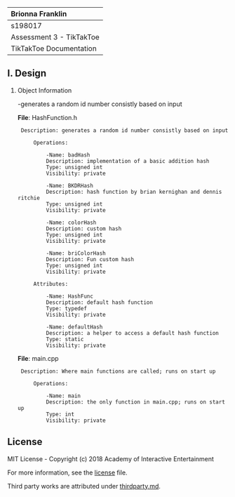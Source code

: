 | Brionna Franklin|
| :---              |
| s198017          |
| Assessment 3 - TikTakToe|
| TikTakToe Documentation |

## I. Design

1. Object Information

   -generates a random id number consistly based on input

    **File**: HashFunction.h

        Description: generates a random id number consistly based on input

            Operations:
                
                -Name: badHash
                Description: implementation of a basic addition hash
                Type: unsigned int
                Visibility: private
                
                -Name: BKDRHash
                Description: hash function by brian kernighan and dennis ritchie
                Type: unsigned int
                Visibility: private
                
                -Name: colorHash
                Description: custom hash
                Type: unsigned int
                Visibility: private
                
                -Name: briColorHash
                Description: Fun custom hash
                Type: unsigned int
                Visibility: private
                
            Attributes:
                
                -Name: HashFunc
                Description: default hash function
                Type: typedef
                Visibility: private
                
                -Name: defaultHash
                Description: a helper to access a default hash function
                Type: static
                Visibility: private
                
    **File**: main.cpp

        Description: Where main functions are called; runs on start up

            Operations:
                
                -Name: main
                Description: the only function in main.cpp; runs on start up
                Type: int
                Visibility: private
                
## License

MIT License - Copyright (c) 2018 Academy of Interactive Entertainment

For more information, see the [license][lic] file.

Third party works are attributed under [thirdparty.md][3p].

[lic]:license.md
[3p]:thirdparty.md
[raylib]:https://github.com/raysan5/raylib
